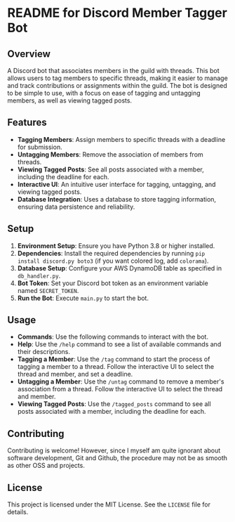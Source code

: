 # README for Discord Member Tagger Bot

## Overview

A Discord bot that associates members in the guild with threads. This bot allows users to tag members to specific threads, making it easier to manage and track contributions or assignments within the guild. The bot is designed to be simple to use, with a focus on ease of tagging and untagging members, as well as viewing tagged posts.

## Features

- **Tagging Members**: Assign members to specific threads with a deadline for submission.
- **Untagging Members**: Remove the association of members from threads.
- **Viewing Tagged Posts**: See all posts associated with a member, including the deadline for each.
- **Interactive UI**: An intuitive user interface for tagging, untagging, and viewing tagged posts.
- **Database Integration**: Uses a database to store tagging information, ensuring data persistence and reliability.

## Setup

1. **Environment Setup**: Ensure you have Python 3.8 or higher installed.
2. **Dependencies**: Install the required dependencies by running `pip install discord.py boto3` (if you want colored log, add `colorama`).
3. **Database Setup**: Configure your AWS DynamoDB table as specified in `db_handler.py`.
4. **Bot Token**: Set your Discord bot token as an environment variable named `SECRET_TOKEN`.
5. **Run the Bot**: Execute `main.py` to start the bot.

## Usage

- **Commands**: Use the following commands to interact with the bot.
- **Help**: Use the `/help` command to see a list of available commands and their descriptions.
- **Tagging a Member**: Use the `/tag` command to start the process of tagging a member to a thread. Follow the interactive UI to select the thread and member, and set a deadline.
- **Untagging a Member**: Use the `/untag` command to remove a member's association from a thread. Follow the interactive UI to select the thread and member.
- **Viewing Tagged Posts**: Use the `/tagged_posts` command to see all posts associated with a member, including the deadline for each.

## Contributing

Contributing is welcome! However, since I myself am quite ignorant about software development, Git and Github, the procedure may not be as smooth as other OSS and projects.

## License

This project is licensed under the MIT License. See the `LICENSE` file for details.